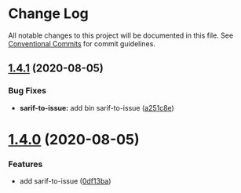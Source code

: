 # Change Log

All notable changes to this project will be documented in this file.
See [Conventional Commits](https://conventionalcommits.org) for commit guidelines.

## [1.4.1](https://github.com/azu/security-alert/compare/v1.4.0...v1.4.1) (2020-08-05)


### Bug Fixes

* **sarif-to-issue:** add bin sarif-to-issue ([a251c8e](https://github.com/azu/security-alert/commit/a251c8e4ec320657762510ffce491d7226a60a93))





# [1.4.0](https://github.com/azu/security-alert/compare/v1.3.5...v1.4.0) (2020-08-05)


### Features

* add sarif-to-issue ([0df13ba](https://github.com/azu/security-alert/commit/0df13ba7a649e0018b8cb9ec28ddd77dd9ecbc92))
